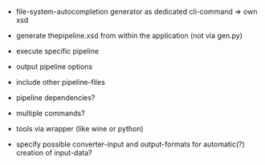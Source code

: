* file-system-autocompletion generator as dedicated cli-command => own xsd
* generate thepipeline.xsd from within the application (not via gen.py)
* execute specific pipeline
* output pipeline options
* include other pipeline-files
* pipeline dependencies?
* multiple commands?
* tools via wrapper (like wine or python)

* specify possible converter-input and output-formats for automatic(?) creation of input-data?